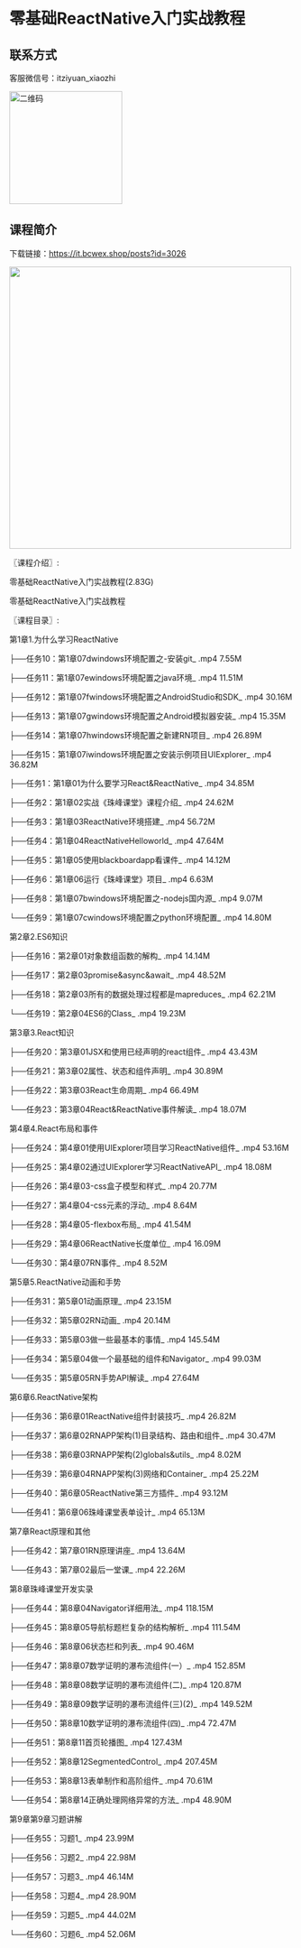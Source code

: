 # 零基础ReactNative入门实战教程

## 联系方式

客服微信号：itziyuan_xiaozhi

<img src="https://ziyuanyun.oss-cn-guangzhou.aliyuncs.com/common/20240614073449/666b82192834a.jpg" width="200" height="200" alt="二维码">

## 课程简介

下载链接：https://it.bcwex.shop/posts?id=3026

<img src="https://ziyuanyun.oss-cn-guangzhou.aliyuncs.com/yun/20240515184921/6644933191b41.jpg" width="500" alt="">

  〖课程介绍〗:

 零基础ReactNative入门实战教程(2.83G)

 零基础ReactNative入门实战教程



 〖课程目录〗:

 第1章1.为什么学习ReactNative

 ├──任务10：第1章07dwindows环境配置之-安装git_ .mp4 7.55M

 ├──任务11：第1章07ewindows环境配置之java环境_ .mp4 11.51M

 ├──任务12：第1章07fwindows环境配置之AndroidStudio和SDK_ .mp4 30.16M

 ├──任务13：第1章07gwindows环境配置之Android模拟器安装_ .mp4 15.35M

 ├──任务14：第1章07hwindows环境配置之新建RN项目_ .mp4 26.89M

 ├──任务15：第1章07iwindows环境配置之安装示例项目UIExplorer_ .mp4 36.82M

 ├──任务1：第1章01为什么要学习React&amp;ReactNative_ .mp4 34.85M

 ├──任务2：第1章02实战《珠峰课堂》课程介绍_ .mp4 24.62M

 ├──任务3：第1章03ReactNative环境搭建_ .mp4 56.72M

 ├──任务4：第1章04ReactNativeHelloworld_ .mp4 47.64M

 ├──任务5：第1章05使用blackboardapp看课件_ .mp4 14.12M

 ├──任务6：第1章06运行《珠峰课堂》项目_ .mp4 6.63M

 ├──任务8：第1章07bwindows环境配置之-nodejs国内源_ .mp4 9.07M

 └──任务9：第1章07cwindows环境配置之python环境配置_ .mp4 14.80M

 第2章2.ES6知识

 ├──任务16：第2章01对象数组函数的解构_ .mp4 14.14M

 ├──任务17：第2章03promise&amp;async&amp;await_ .mp4 48.52M

 ├──任务18：第2章03所有的数据处理过程都是mapreduces_ .mp4 62.21M

 └──任务19：第2章04ES6的Class_ .mp4 19.23M

 第3章3.React知识

 ├──任务20：第3章01JSX和使用已经声明的react组件_ .mp4 43.43M

 ├──任务21：第3章02属性、状态和组件声明_ .mp4 30.89M

 ├──任务22：第3章03React生命周期_ .mp4 66.49M

 └──任务23：第3章04React&amp;ReactNative事件解读_ .mp4 18.07M

 第4章4.React布局和事件

 ├──任务24：第4章01使用UIExplorer项目学习ReactNative组件_ .mp4 53.16M

 ├──任务25：第4章02通过UIExplorer学习ReactNativeAPI_ .mp4 18.08M

 ├──任务26：第4章03-css盒子模型和样式_ .mp4 20.77M

 ├──任务27：第4章04-css元素的浮动_ .mp4 8.64M

 ├──任务28：第4章05-flexbox布局_ .mp4 41.54M

 ├──任务29：第4章06ReactNative长度单位_ .mp4 16.09M

 └──任务30：第4章07RN事件_ .mp4 8.52M

 第5章5.ReactNative动画和手势

 ├──任务31：第5章01动画原理_ .mp4 23.15M

 ├──任务32：第5章02RN动画_ .mp4 20.14M

 ├──任务33：第5章03做一些最基本的事情_ .mp4 145.54M

 ├──任务34：第5章04做一个最基础的组件和Navigator_ .mp4 99.03M

 └──任务35：第5章05RN手势API解读_ .mp4 27.64M

 第6章6.ReactNative架构

 ├──任务36：第6章01ReactNative组件封装技巧_ .mp4 26.82M

 ├──任务37：第6章02RNAPP架构(1)目录结构、路由和组件_ .mp4 30.47M

 ├──任务38：第6章03RNAPP架构(2)globals&amp;utils_ .mp4 8.02M

 ├──任务39：第6章04RNAPP架构(3)网络和Container_ .mp4 25.22M

 ├──任务40：第6章05ReactNative第三方插件_ .mp4 93.12M

 └──任务41：第6章06珠峰课堂表单设计_ .mp4 65.13M

 第7章React原理和其他

 ├──任务42：第7章01RN原理讲座_ .mp4 13.64M

 └──任务43：第7章02最后一堂课_ .mp4 22.26M

 第8章珠峰课堂开发实录

 ├──任务44：第8章04Navigator详细用法_ .mp4 118.15M

 ├──任务45：第8章05导航标题栏复杂的结构解析_ .mp4 111.54M

 ├──任务46：第8章06状态栏和列表_ .mp4 90.46M

 ├──任务47：第8章07数学证明的瀑布流组件(一）_ .mp4 152.85M

 ├──任务48：第8章08数学证明的瀑布流组件(二)_ .mp4 120.87M

 ├──任务49：第8章09数学证明的瀑布流组件(三)(2)_ .mp4 149.52M

 ├──任务50：第8章10数学证明的瀑布流组件(四)_ .mp4 72.47M

 ├──任务51：第8章11首页轮播图_ .mp4 127.43M

 ├──任务52：第8章12SegmentedControl_ .mp4 207.45M

 ├──任务53：第8章13表单制作和高阶组件_ .mp4 70.61M

 └──任务54：第8章14正确处理网络异常的方法_ .mp4 48.90M

 第9章第9章习题讲解

 ├──任务55：习题1_ .mp4 23.99M

 ├──任务56：习题2_ .mp4 22.98M

 ├──任务57：习题3_ .mp4 46.14M

 ├──任务58：习题4_ .mp4 28.90M

 ├──任务59：习题5_ .mp4 44.02M

 └──任务60：习题6_ .mp4 52.06M

  